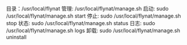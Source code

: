 目录：/usr/local/flynat
管理: /usr/local/flynat/manage.sh
启动: sudo /usr/local/flynat/manage.sh start
停止: sudo /usr/local/flynat/manage.sh stop
状态: sudo /usr/local/flynat/manage.sh status
日志: sudo /usr/local/flynat/manage.sh logs
卸载: sudo /usr/local/flynat/manage.sh uninstall
